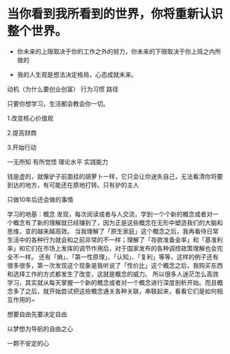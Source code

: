 
# 当你看到我所看到的世界，你将重新认识整个世界。



* 你未来的上限取决于你的工作之外的努力，你未来的下限取决于你上班之内所做的

* 我的人生观是想法决定格局，心态成就未来。
      
 动机（为什么要创业创富）
 行为习惯
 路径

只要你想学习，生活都会教会你一切。
      
1.改变核心价值观

2.提高财商

3.开始行动

一无所知   有所觉悟    理论水平    实践能力


钱是虚的，就像驴子前面挂的胡萝卜一样，它只会让你迷失自己，无法看清你将要到达的地方，有可能还在原地打转。只有驴的主人


只做10年后还会做的事情


学习的地基：概念
发现，每次阅读或者与人交流，学到一个个新的概念或者对一个概念有了新的理解就已经赚到了，因为正是这些概念在无形中塑造我们的大脑和思维，变的越来越高效。
当我理解了「原生家庭」这个概念之后，我再看待日常生活中的各种行为就会和之前非常的不一样；理解了「存款准备金率」和「基准利率」和它们在市场上发挥的调节作用后，对于国家发布的各种调控政策理解也会完全不一样。
还有「熵」、「第一性原理」、「认知」、「复利」等等，这样的例子还有很多很多，第一次发现这个现象是我听说了「性价比」这个概念之后，我购买东西和选择工作的方式都发生了改变，这就是概念的威力。
所以很多人迷茫怎么高效学习，其实就从每天掌握一个新的概念或者对一个概念进行深度剖析开始。而且概念多了之后，就开始尝试把这些概念通关各种关联，串联起来，看看它们是如何相互作用的~


想要自由先要决定自由


以梦想为导航的自由之心

一颗不安定的心

      
      
      
      
      
      
      
      
      
      
      
      
      
      
      
      
      
      
      
      
      
      